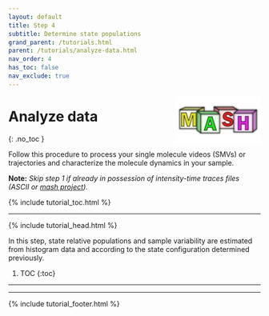 ```yaml
---
layout: default
title: Step 4
subtitle: Determine state populations
grand_parent: /tutorials.html
parent: /tutorials/analyze-data.html
nav_order: 4
has_toc: false
nav_exclude: true
---
```


<img src="../../assets/images/logos/logo-tutorials_400px.png" width="170" style="float:right; margin-left: 15px;"/>

# Analyze data
{: .no_toc }

Follow this procedure to process your single molecule videos (SMVs) or trajectories and characterize the molecule dynamics in your sample.

**Note:** *Skip step 1 if already in possession of intensity-time traces files (ASCII or 
[mash project](../../output-files/mash-mash-project)).*

{% include tutorial_toc.html %}


---

{% include tutorial_head.html %}

In this step, state relative populations and sample variability are estimated from histogram data and according to the state configuration determined previously.

1. TOC
{:toc}

---

<!--

## Setup working area

1. Select module 
[Histogram analysis](../../histogram-analysis.html) in MASH-FRET's 
[tool bar](../../Getting_started.html#interface).

1. Load your 
[mash project](../../output-files/mash-mash-project.html)

1. Select data type "FRET"


## Build the FRET histogram

1. Set FRET limits as desired.
Usually limits are set to [-0.1,1.1] for FRET data.

1. Set FRET binning as desired.
Usually binning is set to 0.01 for FRET data.  
     
   **Note:** *The larger the binning, the faster calculations. Yet a binning too large may lead to the fusion of two neighbouring peaks which bias the estimation.*


## Identify the most sufficient state model

1. Set the maximum number of states to be found

1. Start model estimation

1. Select the penalty. We recommend to use BIC penalty as it excludes user bias.


## Estimate state populations with Gaussian fitting

1. Choose the Gaussian fitting method.

1. Select the most sufficient state configuration in the list and import model characteristics to Gaussian fitting panel.  
     
   **Note:** *State relative populations can be calculated faster with thresholding, although the method is inaccurate for overlapping peaks; see 
   [Histogram thresholding](../../histogram-analysis/functionalities/histogram-thresholding.html) for more information*

1. Fit data without bootstraping.


## Estimate sample variability with bootstrapping

1. Paste previous fitting results to starting fit parameters

1. Set bootstraping parameters.
Usually number of replicate is set to the total number of molecules and the number of samples to 100.

1. Start bootstrap fit


## Save and export

1. Save modifications and calculation to your 
[mash project](../../output-files/mash-mash-project.html) file.

1. (optional) Export state population calculations to ASCII files.

-->

---

{% include tutorial_footer.html %}